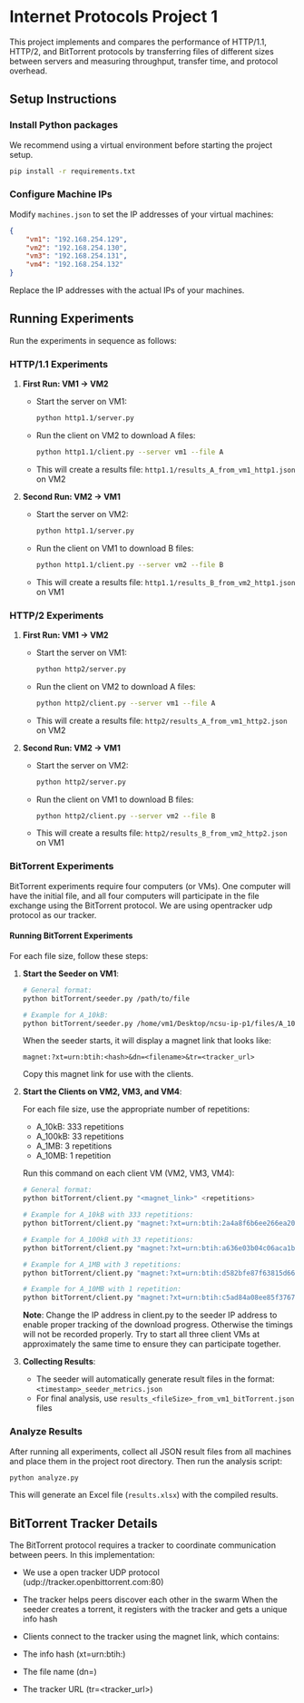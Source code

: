 # Internet Protocols Project 1

This project implements and compares the performance of HTTP/1.1, HTTP/2, and BitTorrent protocols by transferring files of different sizes between servers and measuring throughput, transfer time, and protocol overhead.

## Setup Instructions

### Install Python packages
We recommend using a virtual environment before starting the project setup.
```bash
pip install -r requirements.txt 
```

### Configure Machine IPs

Modify `machines.json` to set the IP addresses of your virtual machines:

```json
{
    "vm1": "192.168.254.129",
    "vm2": "192.168.254.130",
    "vm3": "192.168.254.131",
    "vm4": "192.168.254.132"
}
```

Replace the IP addresses with the actual IPs of your machines.

## Running Experiments

Run the experiments in sequence as follows:

### HTTP/1.1 Experiments

1. **First Run: VM1 → VM2**
   - Start the server on VM1:
     ```bash
     python http1.1/server.py
     ```
   - Run the client on VM2 to download A files:
     ```bash
     python http1.1/client.py --server vm1 --file A
     ```
   - This will create a results file: `http1.1/results_A_from_vm1_http1.json` on VM2

2. **Second Run: VM2 → VM1**
   - Start the server on VM2:
     ```bash
     python http1.1/server.py
     ```
   - Run the client on VM1 to download B files:
     ```bash
     python http1.1/client.py --server vm2 --file B
     ```
   - This will create a results file: `http1.1/results_B_from_vm2_http1.json` on VM1

### HTTP/2 Experiments

1. **First Run: VM1 → VM2**
   - Start the server on VM1:
     ```bash
     python http2/server.py
     ```
   - Run the client on VM2 to download A files:
     ```bash
     python http2/client.py --server vm1 --file A
     ```
   - This will create a results file: `http2/results_A_from_vm1_http2.json` on VM2

2. **Second Run: VM2 → VM1**
   - Start the server on VM2:
     ```bash
     python http2/server.py
     ```
   - Run the client on VM1 to download B files:
     ```bash
     python http2/client.py --server vm2 --file B
     ```
   - This will create a results file: `http2/results_B_from_vm2_http2.json` on VM1

### BitTorrent Experiments

BitTorrent experiments require four computers (or VMs). One computer will have the initial file, and all four computers will participate in the file exchange using the BitTorrent protocol. We are using opentracker udp protocol as our tracker.

#### Running BitTorrent Experiments

For each file size, follow these steps:

1. **Start the Seeder on VM1**:
   ```bash
   # General format:
   python bitTorrent/seeder.py /path/to/file
   
   # Example for A_10kB:
   python bitTorrent/seeder.py /home/vm1/Desktop/ncsu-ip-p1/files/A_10kB
   ```

   When the seeder starts, it will display a magnet link that looks like:
   ```
   magnet:?xt=urn:btih:<hash>&dn=<filename>&tr=<tracker_url>
   ```
   Copy this magnet link for use with the clients.

2. **Start the Clients on VM2, VM3, and VM4**:
   
   For each file size, use the appropriate number of repetitions:
   - A_10kB: 333 repetitions
   - A_100kB: 33 repetitions
   - A_1MB: 3 repetitions
   - A_10MB: 1 repetition

   Run this command on each client VM (VM2, VM3, VM4):
   ```bash
   # General format:
   python bitTorrent/client.py "<magnet_link>" <repetitions>
   
   # Example for A_10kB with 333 repetitions:
   python bitTorrent/client.py "magnet:?xt=urn:btih:2a4a8f6b6ee266ea20cbcf1c1f148a82622d6285&dn=A_10kB&tr=udp://tracker.openbittorrent.com:80" 333
   
   # Example for A_100kB with 33 repetitions:
   python bitTorrent/client.py "magnet:?xt=urn:btih:a636e03b04c06aca1b77d18421907cc3caf397a7&dn=A_100kB&tr=udp://tracker.openbittorrent.com:80" 33
   
   # Example for A_1MB with 3 repetitions:
   python bitTorrent/client.py "magnet:?xt=urn:btih:d582bfe87f63815d66cf9b24acdf54c2048031ae&dn=A_1MB&tr=udp://tracker.openbittorrent.com:80" 3
   
   # Example for A_10MB with 1 repetition:
   python bitTorrent/client.py "magnet:?xt=urn:btih:c5ad84a08ee85f37679e89fdd12591eaae9a85fb&dn=A_10MB&tr=udp://tracker.openbittorrent.com:80" 1
   ```

   **Note**: Change the IP address in client.py to the seeder IP address to enable proper tracking of the download progress. Otherwise the timings will not be recorded properly. Try to start all three client VMs at approximately the same time to ensure they can participate together.

3. **Collecting Results**:
   - The seeder will automatically generate result files in the format: `<timestamp>_seeder_metrics.json`
   - For final analysis, use `results_<fileSize>_from_vm1_bitTorrent.json` files

### Analyze Results

After running all experiments, collect all JSON result files from all machines and place them in the project root directory. Then run the analysis script:

```bash
python analyze.py
```

This will generate an Excel file (`results.xlsx`) with the compiled results.

## BitTorrent Tracker Details
The BitTorrent protocol requires a tracker to coordinate communication between peers. In this implementation:

- We use a open tracker UDP protocol (udp://tracker.openbittorrent.com:80)
- The tracker helps peers discover each other in the swarm
When the seeder creates a torrent, it registers with the tracker and gets a unique info hash
- Clients connect to the tracker using the magnet link, which contains:

 - The info hash (xt=urn:btih:<hash>)
 - The file name (dn=<filename>)
 - The tracker URL (tr=<tracker_url>)
